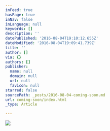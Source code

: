 ```yaml
---
inFeed: true
hasPage: true
inNav: false
inLanguage: null
keywords: []
description: ''
datePublished: '2016-08-04T19:10:12.655Z'
dateModified: '2016-08-04T19:09:41.739Z'
title: ''
author: []
via: {}
authors: []
publisher:
  name: null
  domain: null
  url: null
  favicon: null
starred: false
sourcePath: _posts/2016-08-04-coming-soon.md
url: coming-soon/index.html
_type: Article

---
```

![](https://the-grid-user-content.s3-us-west-2.amazonaws.com/75c3cc94-106c-45a6-8936-61be5b0f04a2.jpg)
